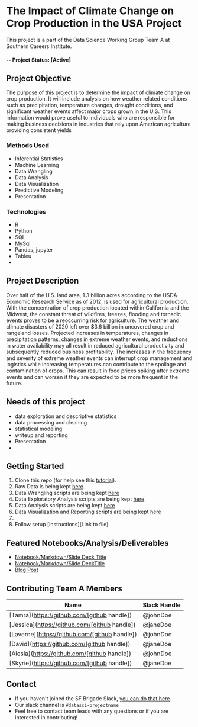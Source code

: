 # The Impact of Climate Change on Crop Production in the USA Project
This project is a part of the Data Science Working Group Team A at Southern Careers Institute.  

#### -- Project Status: [Active]

## Project Objective
The purpose of this project is to determine the impact of climate change on crop production. It will include analysis on how weather related conditions such as precipitation, temperature changes, drought conditions, and significant weather events affect major crops grown in the U.S. This information would prove useful to individuals who are responsible for making business decisions in industries that rely upon American agriculture providing consistent yields

### Methods Used
* Inferential Statistics
* Machine Learning
* Data Wrangling
* Data Analysis
* Data Visualization
* Predictive Modeling
* Presentation

### Technologies
* R 
* Python
* SQL
* MySql
* Pandas, jupyter
* Tableu
* 

## Project Description
Over half of the U.S. land area, 1.3 billion acres according to the USDA Economic Research Service as of 2012, is used for agricultural production. With the concentration of crop production located within California and the Midwest, the constant threat of wildfires, freezes, flooding and tornadic events proves to be a reoccurring risk for agriculture. The weather and climate disasters of 2020 left over $3.6 billion in uncovered crop and rangeland losses. 
Projected increases in temperatures, changes in precipitation patterns, changes in extreme weather events, and reductions in water availability may all result in reduced agricultural productivity and subsequently reduced business profitability. The increases in the frequency and severity of extreme weather events can interrupt crop management and logistics while increasing temperatures can contribute to the spoilage and contamination of crops. This can result in food prices spiking after extreme events and can worsen if they are expected to be more frequent in the future.


## Needs of this project

- data exploration and descriptive statistics
- data processing and cleaning
- statistical modeling
- writeup and reporting
- Presentation
-

## Getting Started

1. Clone this repo (for help see this [tutorial](https://help.github.com/articles/cloning-a-repository/)).
2. Raw Data is being kept [here](https://github.com/gitumbi/TeamAproject/tree/main/Data/RawData).  
3. Data Wrangling scripts are being kept [here](https://github.com/gitumbi/TeamAproject/tree/main/1-Wrangling)
4. Data Exploratory Analysis scripts are being kept [here](https://github.com/gitumbi/TeamAproject/tree/main/2-ExploratoryAnalysis)
5. Data Analysis scripts are being kept [here](https://github.com/gitumbi/TeamAproject/tree/main/3-AnalyzingData)
6. Data Visualization and Reporting scripts are being kept [here](https://github.com/gitumbi/TeamAproject/tree/main/4-VisualizationandReporting)
7.
8. Follow setup [instructions](Link to file)

## Featured Notebooks/Analysis/Deliverables
* [Notebook/Markdown/Slide Deck Title](link)
* [Notebook/Markdown/Slide DeckTitle](link)
* [Blog Post](link)


## Contributing Team A Members


|Name     |  Slack Handle   | 
|---------|-----------------|
|[Tamra](https://github.com/[github handle])| @johnDoe        |
|[Jessica](https://github.com/[github handle]) |@janeDoe    |
|[Laverne](https://github.com/[github handle])| @johnDoe        |
|[David](https://github.com/[github handle]) |@janeDoe    |
|[Alesia](https://github.com/[github handle])| @johnDoe        |
|[Skyrie](https://github.com/[github handle]) |@janeDoe    |

## Contact
* If you haven't joined the SF Brigade Slack, [you can do that here](http://c4sf.me/slack).  
* Our slack channel is `#datasci-projectname`
* Feel free to contact team leads with any questions or if you are interested in contributing!
